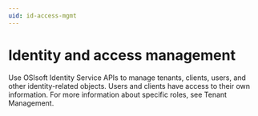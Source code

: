 ```yaml
---
uid: id-access-mgmt
---
```


# Identity and access management

Use OSIsoft Identity Service APIs to manage tenants, clients, users, and other identity-related objects. Users and clients have access to their own information. For more information about specific roles, see Tenant Management. <!-- Angela Flores 6/15/21 What does the second sentence mean? Does that mean that users and clients manage themselves? The last sentence needs a link to the topic. -->
